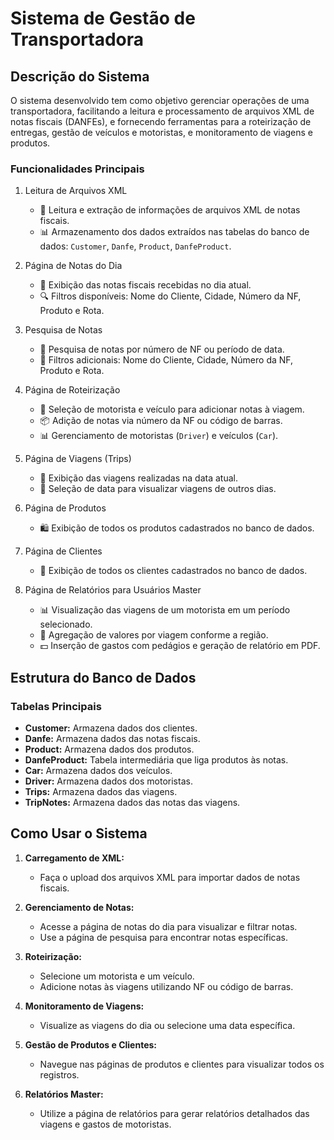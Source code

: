 # Sistema de Gestão de Transportadora

## Descrição do Sistema
O sistema desenvolvido tem como objetivo gerenciar operações de uma transportadora, facilitando a leitura e processamento de arquivos XML de notas fiscais (DANFEs), e fornecendo ferramentas para a roteirização de entregas, gestão de veículos e motoristas, e monitoramento de viagens e produtos.

### Funcionalidades Principais

1. Leitura de Arquivos XML
   - 📄 Leitura e extração de informações de arquivos XML de notas fiscais.
   - 📊 Armazenamento dos dados extraídos nas tabelas do banco de dados: `Customer`, `Danfe`, `Product`, `DanfeProduct`.

2. Página de Notas do Dia
   - 📅 Exibição das notas fiscais recebidas no dia atual.
   - 🔍 Filtros disponíveis: Nome do Cliente, Cidade, Número da NF, Produto e Rota.

3. Pesquisa de Notas
   - 🔎 Pesquisa de notas por número de NF ou período de data.
   - 📂 Filtros adicionais: Nome do Cliente, Cidade, Número da NF, Produto e Rota.

4. Página de Roteirização
   - 🚚 Seleção de motorista e veículo para adicionar notas à viagem.
   - 📦 Adição de notas via número da NF ou código de barras.
   - 📊 Gerenciamento de motoristas (`Driver`) e veículos (`Car`).

5. Página de Viagens (Trips)
   - 📅 Exibição das viagens realizadas na data atual.
   - 📅 Seleção de data para visualizar viagens de outros dias.

6. Página de Produtos
   - 🛍️ Exibição de todos os produtos cadastrados no banco de dados.

7. Página de Clientes
   - 👥 Exibição de todos os clientes cadastrados no banco de dados.

8. Página de Relatórios para Usuários Master
   - 📊 Visualização das viagens de um motorista em um período selecionado.
   - 💸 Agregação de valores por viagem conforme a região.
   - 💵 Inserção de gastos com pedágios e geração de relatório em PDF.

## Estrutura do Banco de Dados

### Tabelas Principais
- **Customer:** Armazena dados dos clientes.
- **Danfe:** Armazena dados das notas fiscais.
- **Product:** Armazena dados dos produtos.
- **DanfeProduct:** Tabela intermediária que liga produtos às notas.
- **Car:** Armazena dados dos veículos.
- **Driver:** Armazena dados dos motoristas.
- **Trips:** Armazena dados das viagens.
- **TripNotes:** Armazena dados das notas das viagens.


## Como Usar o Sistema

1. **Carregamento de XML:**
   - Faça o upload dos arquivos XML para importar dados de notas fiscais.

2. **Gerenciamento de Notas:**
   - Acesse a página de notas do dia para visualizar e filtrar notas.
   - Use a página de pesquisa para encontrar notas específicas.

3. **Roteirização:**
   - Selecione um motorista e um veículo.
   - Adicione notas às viagens utilizando NF ou código de barras.

4. **Monitoramento de Viagens:**
   - Visualize as viagens do dia ou selecione uma data específica.

5. **Gestão de Produtos e Clientes:**
   - Navegue nas páginas de produtos e clientes para visualizar todos os registros.

6. **Relatórios Master:**
   - Utilize a página de relatórios para gerar relatórios detalhados das viagens e gastos de motoristas.
